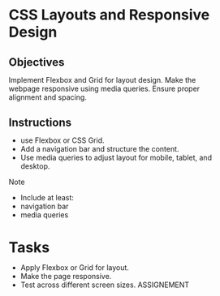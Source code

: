 # CSS Layouts and Responsive Design

## Objectives

Implement Flexbox and Grid for layout design.
Make the webpage responsive using media queries.
Ensure proper alignment and spacing.

## Instructions

- use Flexbox or CSS Grid.
- Add a navigation bar and structure the content.
- Use media queries to adjust layout for mobile, tablet, and desktop.

>[!NOTE]
>  - Include at least:
>  - navigation bar
>  - media queries

# Tasks

- Apply Flexbox or Grid for layout.
- Make the page responsive.
- Test across different screen sizes.
ASSIGNEMENT
<!DOCTYPE html>
<html lang="en">
<head>
    <meta charset="UTF-8">
    <meta name="viewport" content="width=device-width, initial-scale=1.0">
    <title>Safe Space Kenya - Professional Counseling Services</title>
    <style>
        /* Reset and base styles */
        * {
            margin: 0;
            padding: 0;
            box-sizing: border-box;
        }
        
        body {
            font-family: 'Arial', sans-serif;
            line-height: 1.6;
            color: #333;
            background-color: #f5f9fc;
        }
        
        /* Navigation - Flexbox */
        .navbar {
            display: flex;
            justify-content: space-between;
            align-items: center;
            background-color: #1a5276;
            padding: 1rem 2rem;
            color: white;
            position: sticky;
            top: 0;
            z-index: 100;
        }
        
        .logo {
            font-size: 1.5rem;
            font-weight: bold;
            color: white;
        }
        
        .nav-links {
            display: flex;
            list-style: none;
        }
        
        .nav-links li {
            margin-left: 1.5rem;
        }
        
        .nav-links a {
            color: white;
            text-decoration: none;
            transition: color 0.3s;
            font-weight: 500;
        }
        
        .nav-links a:hover {
            color: #aed6f1;
        }
        
        /* Employee Login Button */
        .employee-login {
            background-color: #f39c12;
            padding: 0.5rem 1rem;
            border-radius: 5px;
            margin-left: 1.5rem;
        }
        
        .employee-login:hover {
            background-color: #e67e22;
            color: white;
        }
        
        /* Login Modal */
        .modal {
            display: none;
            position: fixed;
            z-index: 1000;
            left: 0;
            top: 0;
            width: 100%;
            height: 100%;
            background-color: rgba(0,0,0,0.5);
        }
        
        .modal-content {
            background-color: white;
            margin: 10% auto;
            padding: 2rem;
            border-radius: 8px;
            width: 90%;
            max-width: 400px;
            box-shadow: 0 4px 8px rgba(0,0,0,0.2);
        }
        
        .close-btn {
            color: #aaa;
            float: right;
            font-size: 1.5rem;
            cursor: pointer;
        }
        
        .login-form {
            margin-top: 1rem;
        }
        
        .form-group {
            margin-bottom: 1rem;
        }
        
        .form-group label {
            display: block;
            margin-bottom: 0.5rem;
            color: #1a5276;
        }
        
        .form-group input {
            width: 100%;
            padding: 0.8rem;
            border: 1px solid #ddd;
            border-radius: 5px;
        }
        
        .login-btn {
            background-color: #1a5276;
            color: white;
            border: none;
            padding: 0.8rem;
            width: 100%;
            border-radius: 5px;
            cursor: pointer;
            transition: background-color 0.3s;
        }
        
        .login-btn:hover {
            background-color: #154360;
        }
        
        /* Hero Section */
        .hero {
            background: linear-gradient(rgba(0,0,0,0.5), rgba(0,0,0,0.5)), url('https://images.unsplash.com/photo-1506126613408-eca07ce68773?ixlib=rb-1.2.1&auto=format&fit=crop&w=1350&q=80');
            background-size: cover;
            background-position: center;
            height: 60vh;
            display: flex;
            flex-direction: column;
            justify-content: center;
            align-items: center;
            text-align: center;
            color: white;
            padding: 0 1rem;
        }
        
        .hero h1 {
            font-size: 2.5rem;
            margin-bottom: 1rem;
        }
        
        .hero p {
            font-size: 1.2rem;
            max-width: 700px;
        }
        
        /* Main content - Grid */
        .container {
            display: grid;
            grid-template-columns: 1fr;
            gap: 2rem;
            padding: 3rem 2rem;
            max-width: 1200px;
            margin: 0 auto;
        }
        
        .section-title {
            grid-column: 1 / -1;
            text-align: center;
            margin-bottom: 1rem;
            color: #1a5276;
        }
        
        .card {
            background-color: white;
            border-radius: 8px;
            padding: 2rem;
            box-shadow: 0 4px 8px rgba(0,0,0,0.1);
            transition: transform 0.3s;
        }
        
        .card:hover {
            transform: translateY(-5px);
        }
        
        .card h3 {
            margin-bottom: 1rem;
            color: #1a5276;
        }
        
        .card img {
            width: 100%;
            height: 200px;
            object-fit: cover;
            border-radius: 5px;
            margin-bottom: 1rem;
        }
        
        /* Services Section */
        .services {
            background-color: #eaf2f8;
            padding: 3rem 0;
        }
        
        /* Contact Section */
        .contact-card {
            display: flex;
            flex-direction: column;
            align-items: center;
            text-align: center;
        }
        
        .contact-icon {
            font-size: 2rem;
            color: #1a5276;
            margin-bottom: 1rem;
        }
        
        /* Footer - Flexbox */
        .footer {
            display: flex;
            flex-direction: column;
            justify-content: center;
            align-items: center;
            background-color: #1a5276;
            color: white;
            padding: 2rem;
            text-align: center;
        }
        
        .social-links {
            display: flex;
            gap: 1rem;
            margin-top: 1rem;
        }
        
        .social-links a {
            color: white;
            font-size: 1.5rem;
        }
        
        /* Button Styles */
        .btn {
            display: inline-block;
            background-color: #1a5276;
            color: white;
            padding: 0.8rem 1.5rem;
            border-radius: 5px;
            text-decoration: none;
            margin-top: 1rem;
            transition: background-color 0.3s;
        }
        
        .btn:hover {
            background-color: #154360;
        }
        
        /* Media Queries */
        
        /* Tablet */
        @media (min-width: 768px) {
            .container {
                grid-template-columns: repeat(2, 1fr);
            }
            
            .navbar {
                padding: 1rem 3rem;
            }
            
            .nav-links li {
                margin-left: 2rem;
            }
            
            .hero h1 {
                font-size: 3rem;
            }
        }
        
        /* Desktop */
        @media (min-width: 1024px) {
            .container {
                grid-template-columns: repeat(3, 1fr);
            }
            
            .about-section {
                grid-column: span 2;
            }
        }
        
        /* Mobile - Adjust navigation */
        @media (max-width: 600px) {
            .navbar {
                flex-direction: column;
                padding: 1rem;
            }
            
            .nav-links {
                margin-top: 1rem;
                flex-wrap: wrap;
                justify-content: center;
            }
            
            .nav-links li {
                margin: 0.5rem;
            }
            
            .hero {
                height: 50vh;
            }
            
            .hero h1 {
                font-size: 2rem;
            }
        }
    </style>
    <link rel="stylesheet" href="https://cdnjs.cloudflare.com/ajax/libs/font-awesome/6.0.0-beta3/css/all.min.css">
</head>
<body>
    <nav class="navbar">
        <div class="logo">Safe Space Kenya</div>
        <ul class="nav-links">
            <li><a href="#home">Home</a></li>
            <li><a href="#about">About</a></li>
            <li><a href="#services">Services</a></li>
            <li><a href="#contact">Contact</a></li>
            <li><a href="#" id="loginBtn" class="employee-login">Employee Login</a></li>
        </ul>
    </nav>
    
    <!-- Login Modal -->
    <div id="loginModal" class="modal">
        <div class="modal-content">
            <span class="close-btn">&times;</span>
            <h2>Employee Login</h2>
            <p>Please enter your credentials to access the employee portal</p>
            
            <form class="login-form">
                <div class="form-group">
                    <label for="username">Username:</label>
                    <input type="text" id="username" placeholder="Enter your username" required>
                </div>
                
                <div class="form-group">
                    <label for="password">Password:</label>
                    <input type="password" id="password" placeholder="Enter your password" required>
                </div>
                
                <button type="submit" class="login-btn">Login</button>
                
                <div style="margin-top: 1rem; text-align: center;">
                    <a href="#" style="color: #1a5276;">Forgot password?</a>
                </div>
            </form>
            
            <div style="margin-top: 2rem; background-color: #f8f9fa; padding: 1rem; border-radius: 5px;">
                <h3>Login Instructions:</h3>
                <p>Use your assigned employee credentials. Contact admin if you need assistance.</p>
                <p><strong>Admin Contact:</strong> owinojerim269@gmail.com | 0758 943 430</p>
            </div>
        </div>
    </div>
    
    <section class="hero" id="home">
        <h1>Your Mental Health Matters</h1>
        <p>Professional counseling services in a safe, confidential environment. We're here to support you through life's challenges.</p>
        <a href="#contact" class="btn">Get Help Today</a>
    </section>
    
    <div class="container" id="about">
        <h2 class="section-title">About Safe Space Kenya</h2>
        <div class="card about-section">
            <h3>Our Mission</h3>
            <p>At Safe Space Kenya, we provide compassionate, professional counseling services to help individuals navigate life's challenges. Our team of qualified therapists creates a non-judgmental environment where you can explore your thoughts and feelings.</p>
            <p>We believe everyone deserves access to mental health support, and we're committed to making our services accessible to all Kenyans.</p>
        </div>
        <div class="card">
            <img src="https://images.unsplash.com/photo-1573497019940-1c28c88b4f3e?ixlib=rb-1.2.1&auto=format&fit=crop&w=1350&q=80" alt="Therapist office">
            <h3>Our Approach</h3>
            <p>We use evidence-based therapeutic approaches tailored to each client's unique needs, including CBT, psychodynamic therapy, and person-centered approaches.</p>
        </div>
    </div>
    
    <section class="services" id="services">
        <div class="container">
            <h2 class="section-title">Our Services</h2>
            <div class="card">
                <img src="https://images.unsplash.com/photo-1591348122449-8af5c1035180?ixlib=rb-1.2.1&auto=format&fit=crop&w=1350&q=80" alt="Individual therapy">
                <h3>Individual Counseling</h3>
                <p>One-on-one sessions to address personal challenges including anxiety, depression, trauma, and life transitions.</p>
            </div>
            <div class="card">
                <img src="https://images.unsplash.com/photo-1541178735493-479c1a27ed24?ixlib=rb-1.2.1&auto=format&fit=crop&w=1350&q=80" alt="Couples therapy">
                <h3>Couples Therapy</h3>
                <p>Helping partners improve communication, resolve conflicts, and strengthen their relationship.</p>
            </div>
            <div class="card">
                <img src="https://images.unsplash.com/photo-1529333166437-7750a6dd5a70?ixlib=rb-1.2.1&auto=format&fit=crop&w=1350&q=80" alt="Group therapy">
                <h3>Group Therapy</h3>
                <p>Supportive group sessions for shared experiences like grief, addiction recovery, or parenting challenges.</p>
            </div>
        </div>
    </section>
    
    <div class="container" id="contact">
        <h2 class="section-title">Contact Us</h2>
        <div class="card contact-card">
            <div class="contact-icon">
                <i class="fas fa-envelope"></i>
            </div>
            <h3>Email</h3>
            <p>owinojerim269@gmail.com</p>
            <a href="mailto:owinojerim269@gmail.com" class="btn">Send Email</a>
        </div>
        <div class="card contact-card">
            <div class="contact-icon">
                <i class="fas fa-phone"></i>
            </div>
            <h3>Phone</h3>
            <p>0758 943 430</p>
            <a href="tel:+254758943430" class="btn">Call Now</a>
        </div>
        <div class="card contact-card">
            <div class="contact-icon">
                <i class="fas fa-map-marker-alt"></i>
            </div>
            <h3>Location</h3>
            <p>Nairobi, Kenya</p>
            <p>By appointment only</p>
        </div>
    </div>
    
    <footer class="footer">
        <p>&copy; 2023 Safe Space Kenya. All rights reserved.</p>
        <p>Professional Counseling Services</p>
        <div class="social-links">
            <a href="#"><i class="fab fa-facebook"></i></a>
            <a href="#"><i class="fab fa-twitter"></i></a>
            <a href="#"><i class="fab fa-instagram"></i></a>
            <a href="#"><i class="fab fa-linkedin"></i></a>
        </div>
    </footer>
    
    <script>
        // Login Modal functionality
        const modal = document.getElementById("loginModal");
        const btn = document.getElementById("loginBtn");
        const span = document.getElementsByClassName("close-btn")[0];
        
        btn.onclick = function(e) {
            e.preventDefault();
            modal.style.display = "block";
        }
        
        span.onclick = function() {
            modal.style.display = "none";
        }
        
        window.onclick = function(event) {
            if (event.target == modal) {
                modal.style.display = "none";
            }
        }
        
        // Form submission (would connect to backend in real implementation)
        document.querySelector('.login-form').addEventListener('submit', function(e) {
            e.preventDefault();
            const username = document.getElementById('username').value;
            const password = document.getElementById('password').value;
            
            // In a real implementation, this would connect to your authentication system
            alert('Login functionality would connect to backend system\n\nUsername: ' + username + '\nPassword: ' + password);
            
            // For demo purposes, we'll just close the modal
            modal.style.display = "none";
        });
    </script>
</body>
</html>



